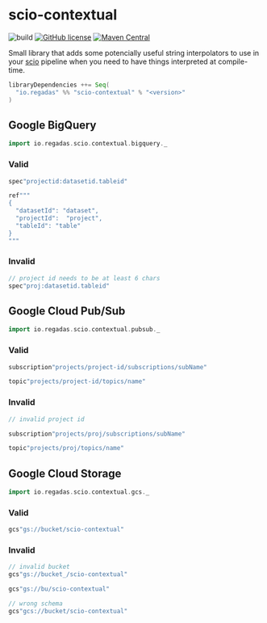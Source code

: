 # scio-contextual

![build](https://github.com/regadas/scio-contextual/workflows/main/badge.svg)
[![GitHub license](https://img.shields.io/github/license/regadas/scio-contextual.svg)](./LICENSE)
[![Maven Central](https://img.shields.io/maven-central/v/io.regadas/scio-contextual_2.12.svg)](https://maven-badges.herokuapp.com/maven-central/io.regadas/scio-contextual_2.12)

Small library that adds some potencially useful string interpolators to use in your [scio](https://github.com/spotify/scio) pipeline when you need to have things interpreted at compile-time.

```scala
libraryDependencies ++= Seq(
  "io.regadas" %% "scio-contextual" % "<version>"
)
```

## Google BigQuery

```scala mdoc
import io.regadas.scio.contextual.bigquery._
```

### Valid

```scala mdoc
spec"projectid:datasetid.tableid"

ref"""
{
  "datasetId": "dataset",
  "projectId":  "project",
  "tableId": "table"  
}
"""
```

### Invalid

```scala mdoc:fail
// project id needs to be at least 6 chars
spec"proj:datasetid.tableid"
```

## Google Cloud Pub/Sub

```scala mdoc
import io.regadas.scio.contextual.pubsub._
```

### Valid

```scala mdoc
subscription"projects/project-id/subscriptions/subName"

topic"projects/project-id/topics/name"
```

### Invalid

```scala mdoc:fail
// invalid project id

subscription"projects/proj/subscriptions/subName"

topic"projects/proj/topics/name"
```

## Google Cloud Storage

```scala mdoc
import io.regadas.scio.contextual.gcs._
```

### Valid

```scala mdoc
gcs"gs://bucket/scio-contextual"
```

### Invalid

```scala mdoc:fail
// invalid bucket
gcs"gs://bucket_/scio-contextual"

gcs"gs://bu/scio-contextual"

// wrong schema
gcs"gcs://bucket/scio-contextual"
```
